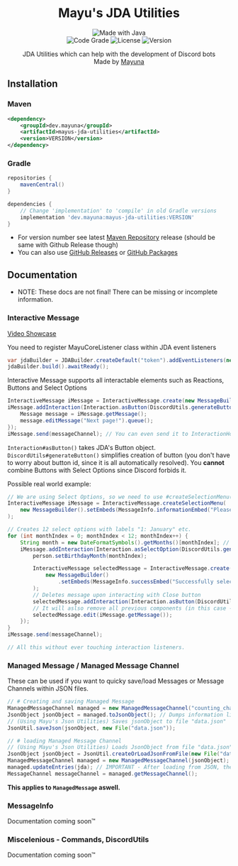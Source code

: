 <p align="center">
  <h1 align="center">Mayu's JDA Utilities</h1>
</p>
<p align="center">
  <img src="http://ForTheBadge.com/images/badges/made-with-java.svg" alt="Made with Java">
  <br>
  <img src="https://www.code-inspector.com/project/29506/status/svg" alt="Code Grade">
  <img src="https://img.shields.io/github/license/lilmayu/MayusJDAUtilities.svg" alt="License">
  <img src="https://img.shields.io/github/v/release/lilmayu/MayusJDAUtilities.svg" alt="Version">
</p>
<p align="center">
    JDA Utilities which can help with the development of Discord bots
  <br>
  Made by <a href="https://mayuna.dev">Mayuna</a>
</p>

## Installation
### Maven
```xml
<dependency>
    <groupId>dev.mayuna</groupId>
    <artifactId>mayus-jda-utilities</artifactId>
    <version>VERSION</version>
</dependency>
```
### Gradle
```gradle
repositories {
    mavenCentral()
}

dependencies {
    // Change 'implementation' to 'compile' in old Gradle versions
    implementation 'dev.mayuna:mayus-jda-utilities:VERSION'
}
```
- For version number see latest [Maven Repository](https://mvnrepository.com/artifact/dev.mayuna/mayus-jda-utilities) release (should be same with Github Release though)
- You can also use [GitHub Releases](https://github.com/lilmayu/MayusJDAUtilities/releases) or [GitHub Packages](https://github.com/lilmayu/MayusJDAUtilities/packages/)

## Documentation
- NOTE: These docs are not final! There can be missing or incomplete information.
### Interactive Message
[Video Showcase](https://user-images.githubusercontent.com/52459400/142770573-2d4dd7ca-241c-4c38-90ab-df96e737128e.mp4)

You need to register MayuCoreListener class within JDA event listeners
```java
var jdaBuilder = JDABuilder.createDefault("token").addEventListeners(new MayuCoreListener());
jdaBuilder.build().awaitReady();
```

Interactive Message supports all interactable elements such as Reactions, Buttons and Select Options
```java
InteractiveMessage iMessage = InteractiveMessage.create(new MessageBuilder("Demo"));
iMessage.addInteraction(Interaction.asButton(DiscordUtils.generateButton(ButtonStyle.PRIMARY, "Next Page")), () -> {
    Message message = iMessage.getMessage();
    message.editMessage("Next page!").queue();
});
iMessage.send(messageChannel); // You can even send it to InteractionHook
```
`Interaction#asButton()` takes JDA's Button object. `DiscordUtils#generateButton()` simplifies creation of button (you don't have to worry about button id, since it is all automatically resolved). You **cannot** combine Buttons with Select Options since Discord forbids it.

Possible real world example:
```java
// We are using Select Options, so we need to use #createSelectionMenu()
InteractiveMessage iMessage = InteractiveMessage.createSelectionMenu(
    new MessageBuilder().setEmbeds(MessageInfo.informationEmbed("Please, select your birthday month.").build())
);

// Creates 12 select options with labels "1: January" etc.
for (int monthIndex = 0; monthIndex < 12; monthIndex++) {
    String month = new DateFormatSymbols().getMonths()[monthIndex]; // Gets name of the month by it's number
    iMessage.addInteraction(Interaction.asSelectOption(DiscordUtils.generateSelectOption((monthIndex + 1) + ": " + month)), () -> {
        person.setBirthdayMonth(monthIndex);

        InteractiveMessage selectedMessage = InteractiveMessage.create(
            new MessageBuilder()
                .setEmbeds(MessageInfo.successEmbed("Successfully selected " + month + " as your birthday month!").build())
        );
        // Deletes message upon interacting with Close button
        selectedMessage.addInteraction(Interaction.asButton(DiscordUtils.generateCloseButton(ButtonStyle.DANGER)), selectedMessage::delete);
        // It will aslso remove all previous components (in this case - remove select options)
        selectedMessage.edit(iMessage.getMessage());
    });
}
iMessage.send(messageChannel);

// All this without ever touching interaction listeners.
```

### Managed Message / Managed Message Channel
These can be used if you want to quicky save/load Messages or Message Channels within JSON files.
```java
// # Creating and saving Managed Message
ManagedMessageChannel managed = new ManagedMessageChannel("counting_channel", textChannel.getGuild(), textChannel);
JsonObject jsonObject = managed.toJsonObject(); // Dumps information like text channel ID and guild ID into JsonObject
// (Using Mayu's Json Utilities) Saves jsonObject to file "data.json"
JsonUtil.saveJson(jsonObject, new File("data.json"));

// # loading Managed Message Channel
// (Using Mayu's Json Utilities) Loads JsonObject from file "data.json"
JsonObject jsonObject = JsonUtil.createOrLoadJsonFromFile(new File("data.json"));
ManagedMessageChannel managed = new ManagedMessageChannel(jsonObject); // Loads IDs from jsonObject
managed.updateEntries(jda); // IMPORTANT - After loading from JSON, there are only IDs! You need to get Guild and MessageChannel information from Discord using JDA to use them (well, using #updateEntires() method).
MessageChannel messageChannel = managed.getMessageChannel();
```
**This applies to `ManagedMessage` aswell.**

### MessageInfo
Documentation coming soon:tm:

### Miscelenious - Commands, DiscordUtils
Documentation coming soon:tm:
